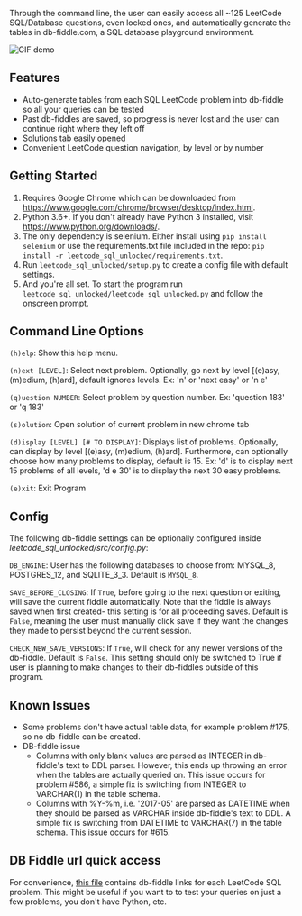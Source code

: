 Through the command line, the user can easily access all ~125 LeetCode SQL/Database questions, even locked ones, and automatically generate the tables in db-fiddle.com, a SQL database playground environment.


![GIF demo](img/demo2.gif)

## Features
* Auto-generate tables from each SQL LeetCode problem into db-fiddle so all your queries can be tested
* Past db-fiddles are saved, so progress is never lost and the user can continue right where they left off
* Solutions tab easily opened
* Convenient LeetCode question navigation, by level or by number

## Getting Started
1. Requires Google Chrome which can be downloaded from https://www.google.com/chrome/browser/desktop/index.html.
2. Python 3.6+. If you don't already have Python 3 installed, visit https://www.python.org/downloads/.
3. The only dependency is selenium. Either install using `pip install selenium` or use the requirements.txt file included in the repo: `pip install -r leetcode_sql_unlocked/requirements.txt`.
4. Run `leetcode_sql_unlocked/setup.py` to create a config file with default settings.
5. And you're all set. To start the program run `leetcode_sql_unlocked/leetcode_sql_unlocked.py` and follow the onscreen prompt.

## Command Line Options
`(h)elp`: Show this help menu.

`(n)ext [LEVEL]`: Select next problem. Optionally, go next by level [(e)asy, (m)edium, (h)ard], default ignores levels. Ex: 'n' or 'next easy' or 'n e'

`(q)uestion NUMBER`: Select problem by question number. Ex: 'question 183' or 'q 183'

`(s)olution`: Open solution of current problem in new chrome tab

`(d)isplay [LEVEL] [# TO DISPLAY]`: Displays list of problems. Optionally, can display by level [(e)asy, (m)edium, (h)ard]. Furthermore, can optionally choose how many problems to display, default is 15. Ex: 'd' is to display next 15 problems of all levels, 'd e 30' is to display the next 30 easy problems.

`(e)xit`: Exit Program

## Config
The following db-fiddle settings can be optionally configured inside *leetcode_sql_unlocked/src/config.py*:

`DB_ENGINE`: User has the following databases to choose from: MYSQL_8, POSTGRES_12, and SQLITE_3_3. Default is `MYSQL_8`.

`SAVE_BEFORE_CLOSING`: If `True`, before going to the next question or exiting, will save the current fiddle automatically. Note that the fiddle is always saved when first created- this setting is for all proceeding saves. Default is `False`, meaning the user must manually click save if they want the changes they made to persist beyond the current session.

`CHECK_NEW_SAVE_VERSIONS`: If `True`, will check for any newer versions of the db-fiddle. Default is `False`. This setting should only be switched to True if user is planning to make changes to their db-fiddles outside of this program.

## Known Issues
* Some problems don't have actual table data, for example problem #175, so no db-fiddle can be created.
* DB-fiddle issue
	* Columns with only blank values are parsed as INTEGER in db-fiddle's text to DDL parser. However, this ends up throwing an error when the tables are actually queried on. This issue occurs for problem #586, a simple fix is switching from INTEGER to VARCHAR(1) in the table schema.
	* Columns with %Y-%m, i.e. '2017-05' are parsed as DATETIME when they should be parsed as VARCHAR inside db-fiddle's text to DDL. A simple fix is switching from DATETIME to VARCHAR(7) in the table schema. This issue occurs for #615.

## DB Fiddle url quick access
For convenience, [this file](db_fiddle_public_urls.md) contains db-fiddle links for each LeetCode SQL problem. This might be useful if you want to to test your queries on just a few problems, you don't have Python, etc.
